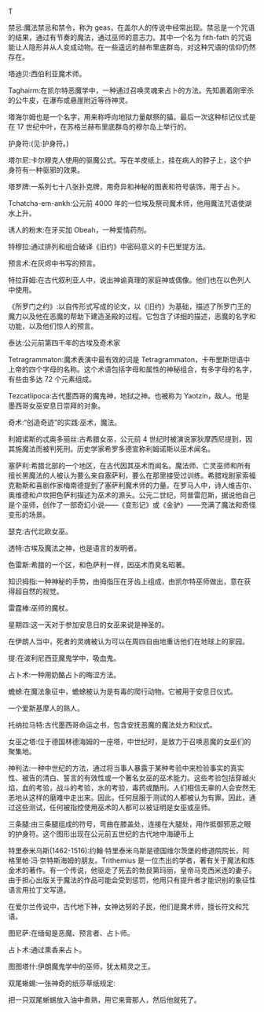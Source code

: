 <title>Dictionary of Magic</title> <link href="e9780806536989_css.css" rel="stylesheet" type="text/css"> 

T

禁忌:魔法禁忌和禁令，称为 geas，在盖尔人的传说中经常出现。禁忌是一个咒语的结果，通过有节奏的魔法，通过巫师的意志力。其中一个名为 fith-fath 的咒语能让人隐形并从人变成动物。在一些遥远的赫布里底群岛，对这种咒语的信仰仍然存在。

塔迪贝:西伯利亚魔术师。

Taghairm:在凯尔特恶魔学中，一种通过召唤灵魂来占卜的方法。先知裹着刚宰杀的公牛皮，在瀑布或悬崖附近等待神灵。

塔海尔姆也是一个名字，用来称呼向地狱力量献祭的猫。最后一次这种标记仪式是在 17 世纪中叶，在苏格兰赫布里底群岛的穆尔岛上举行的。

护身符:(见:护身符。)

塔尔尼:卡尔穆克人使用的驱魔公式。写在羊皮纸上，挂在病人的脖子上，这个护身符有一种驱邪的效果。

塔罗牌:一系列七十八张扑克牌，用奇异和神秘的图表和符号装饰，用于占卜。

Tchatcha-em-ankh:公元前 4000 年的一位埃及祭司魔术师，他用魔法咒语使湖水上升。

诱人的粉末:在牙买加 Obeah，一种爱情药剂。

特穆拉:通过排列和组合破译《旧约》中密码意义的卡巴里提方法。

预言术:在灰烬中书写的预言。

特拉菲姆:在古代叙利亚人中，说出神谕真理的家庭神或偶像。他们也在以色列人中使用。

《所罗门之约》:以自传形式写成的论文，以《旧约》为基础，描述了所罗门王的魔力以及他在恶魔的帮助下建造圣殿的过程。它包含了详细的描述，恶魔的名字和功能，以及他们惊人的预言。

泰达:公元前第四千年的古埃及奇术家

Tetragrammaton:魔术表演中最有效的词是 Tetragrammaton，卡布里斯坦语中上帝的四个字母的名称。这个术语包括字母和属性的神秘组合，有多字母的名字，有些由多达 72 个元素组成。

Tezcatlipoca:古代墨西哥的魔鬼神，地狱之神。也被称为 Yaotzin，敌人。他是墨西哥女巫安息日崇拜的对象。

奇术:“创造奇迹”的实践:巫术，魔法。

利姆诺斯的忒奥多丽丝:古希腊女巫，公元前 4 世纪时被演说家狄摩西尼提到，因其施魔法而被判死刑。历史学家希罗多德宣称利姆诺斯以巫术闻名。

塞萨利:希腊北部的一个地区，在古代因其巫术而闻名。魔法师、亡灵巫师和所有擅长黑魔法的人被认为要么来自塞萨利，要么在那里接受过训练。希腊戏剧家索福克勒斯和喜剧作家梅南德提到了塞萨利魔术师的力量。在罗马人中，诗人维吉尔、奥维德和卢坎把色萨利描述为巫术的源头。公元二世纪，阿普雷厄斯，据说他自己是个巫师，创作了一部奇幻小说——《变形记》或《金驴》——充满了魔法和奇怪变形的场景。

瑟克:古代北欧女巫。

透特:古埃及魔法之神，也是语言的发明者。

色雷斯:希腊的一个区，和色萨利一样，因巫术而臭名昭著。

知识拇指:一种神秘的手势，由拇指压在牙齿上组成，由凯尔特巫师做出，意在获得超自然的视觉。

雷霆棒:巫师的魔杖。

星期四:这一天对于参加安息日的女巫来说是神圣的。

在伊朗人当中，死者的灵魂被认为可以在周四自由地重访他们在地球上的家园。

提:在波利尼西亚魔鬼学中，吸血鬼。

占卜术:一种用奶酪占卜的晦涩方法。

蟾蜍:在魔法象征中，蟾蜍被认为是有毒的爬行动物。它被用于安息日仪式。

一个爱斯基摩人的熟人。

托纳拉马特:古代墨西哥命运之书，包含安抚恶魔的魔法处方和仪式。

女巫之塔:位于德国林德海姆的一座塔，中世纪时，是致力于召唤恶魔的女巫们的聚集地。

神判法:一种中世纪的方法，通过将当事人暴露于某种考验中来检验事实的真实性、被告的清白、誓言的有效性或一个著名女巫的巫术能力。这些考验包括穿越火焰，血的考验，战斗的考验，水的考验，毒药或酷刑。人们相信无辜的人会安然无恙地从这样的磨难中走出来。因此，任何屈服于测试的人都被认为有罪。因此，通过这些测试，任何被指控使用巫术的人都可以被证明是女巫或巫师。

三条腿:由三条腿组成的符号，弯曲在膝盖处，连接在大腿处，用作抵御邪恶之眼的护身符。这个图形出现在公元前五世纪的古代地中海硬币上

特里泰米乌斯(1462-1516):约翰·特里泰米乌斯是德国维尔茨堡的修道院院长，阿格里帕·冯·奈特斯海姆的朋友。Trithemius 是一位杰出的学者，著有关于魔法和炼金术的著作。有一个传说，他驱走了死去的勃艮第玛丽，皇帝马克西米连的妻子。由于担心出版关于魔法的作品可能会受到惩罚，他用只有提升者才能识别的象征性语言用拉丁文写道。

在爱尔兰传说中，古代地下神，女神达努的子民，他们是魔术师，擅长符文和咒语。

图尼萨:在缅甸是恶魔、预言者、占卜师。

占卜术:通过熏香来占卜。

图图塔什:伊朗魔鬼学中的巫师，犹太精灵之王。

双尾蜥蜴:一张神奇的纸莎草纸规定:

把一只双尾蜥蜴放入油中煮熟，用它来膏那人，然后他就死了。